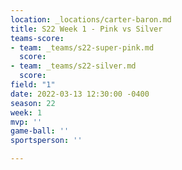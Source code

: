 ```yaml
---
location: _locations/carter-baron.md
title: S22 Week 1 - Pink vs Silver
teams-score:
- team: _teams/s22-super-pink.md
  score: 
- team: _teams/s22-silver.md
  score: 
field: "1"
date: 2022-03-13 12:30:00 -0400
season: 22
week: 1
mvp: ''
game-ball: ''
sportsperson: ''

---
```

